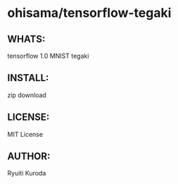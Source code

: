 ohisama/tensorflow-tegaki
======

WHATS:
------

  tensorflow 1.0 MNIST tegaki

INSTALL:
--------
  zip download

LICENSE:
--------

  MIT License

AUTHOR:
-------

  Ryuiti Kuroda

